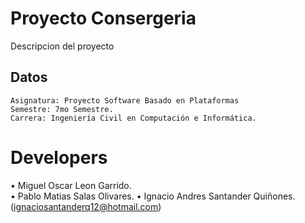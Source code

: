 # Proyecto Consergeria 
Descripcion del proyecto 

## Datos

```
Asignatura: Proyecto Software Basado en Plataformas
Semestre: 7mo Semestre.
Carrera: Ingeniería Civil en Computación e Informática.
```
# Developers
• Miguel Oscar Leon Garrido.  
• Pablo Matias Salas Olivares.
• Ignacio Andres Santander Quiñones. (ignaciosantanderq12@hotmail.com)
